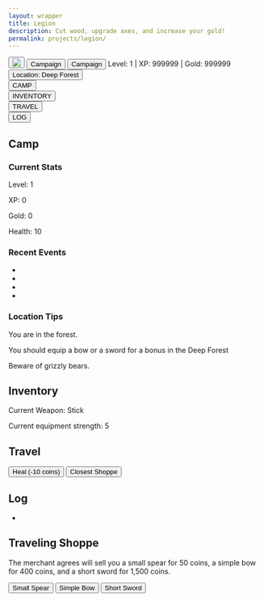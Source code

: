 ```yaml
---
layout: wrapper
title: Legion
description: Cut wood, upgrade axes, and increase your gold!
permalink: projects/legion/
---
```



<link rel="stylesheet" type="text/css" href="{{ site.url }}/assets/css/legion.css">
<!--
<section id="accMenu">
	<h3>Account Menu</h3>
</section>
<div id="News">
    <h4>News</h4>
</div>
-->

<section id="legionHeader">
    <div class="leagionHeaderHeader"></div>
    <button class="legionButton" id="imgButton">
    <img src='{{site.url}}/assets/img/legion/sword.png'>
    </button>
    <button class="legionButton" id="camButton">Campaign</button>
    <button class="legionButton" id="camButton2">Campaign</button>
    <span id="stats">Level: 1 | XP: 999999 | Gold: 999999</span>
    <button class="legionButton" id="locButton">Location: <span id="locationSpan">Deep Forest</span></button>
    <div class="legionHeaderFooter"></div>
</section>
<section id="navBlocks">
    <div class="navBlock">
        <button>CAMP</button>
    </div>
    <div class="navBlock">
        <button>INVENTORY</button>
    </div>
    <div class="navBlock">
        <button>TRAVEL</button>
    </div>
    <div class="navBlock">
        <button>LOG</button>
    </div>
</section>
<div id="moreInfoContainer">
<section class="moreInfo" id="camp">
    <h2>Camp</h2>
    <section class="moreInfoSection" id="currentStats">
        <h3>Current Stats</h3>
        <div id="myProgress">
        <div id="myBar"></div>
        </div>
        <p>Level: <span id="level">1</span></p>
        <p>XP: <span id="xp">0</span></p>
        <p>Gold: <span id="gold">0</span></p>
        <p>Health: <span id="health">10</span></p>
    </section>
    <section class="moreInfoSection" id="recentEvents">
        <h3>Recent Events</h3>
        <ul id="recentEventsUL">
            <li></li>
            <li></li>
            <li></li>
            <li></li>
        </ul>
    </section>
    <section class="moreInfoSection" id="locationTips">
        <div class="infoContainer" id="deepForestInfoContainer">
            <h3><span class="location">Location</span> Tips</h3>
            <p>You are in the forest.</p>
            <p>You should equip a bow or a sword for a bonus in the <span class="location">Deep Forest</span></p>
            <p>Beware of grizzly bears.</p>
        </div>
    </section>
</section>
<section class="moreInfo" id="inventory">
    <h2>Inventory</h2>
    <p>Current Weapon: <span id="weaponSpan">Stick</span></p>
    <p>Current equipment strength: <span id="strengthSpan">5</span></p>
</section>

<section class="moreInfo" id="travel">
    <h2>Travel</h2>
    <button id="healButton">Heal (-10 coins)</button>
    <button id="goToShopButton">Closest Shoppe</button>
</section>

<section class="moreInfo" id="log">
    <h2>Log</h2>
    <ul id="logUL">
        <li></li>
    </ul>
</section>
<section class="moreInfo" id="townShop">
    <h2>Traveling Shoppe</h2>
    <p>The merchant agrees will sell you a small spear for 50 coins, a simple bow for 400 coins, and a short sword for 1,500 coins.</p>
    <div id="shopContainer">
        <button class="equipmentButton" id="buySmallSpear">Small Spear</button>
        <button class="equipmentButton" id="buySimpleBow">Simple Bow</button>
        <button class="equipmentButton" id="buyShortSword">Short Sword</button>
    </div>
</section>
</div>
<script src='{{site.url}}/assets/js/legion/legionMain.js'>

